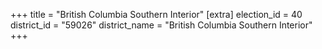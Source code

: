 +++
title = "British Columbia Southern Interior"
[extra]
election_id = 40
district_id = "59026"
district_name = "British Columbia Southern Interior"
+++

